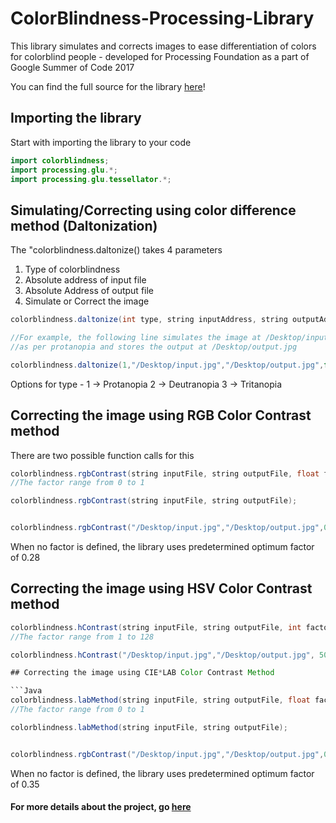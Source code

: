 # ColorBlindness-Processing-Library
This library simulates and corrects images to ease differentiation of colors for colorblind people - developed for Processing Foundation as a part of Google Summer of Code 2017

You can find the full source for the library [here](https://github.com/tsarjak/color-blindness-imageprocessing)!


## Importing the library
Start with importing the library to your code
```Java
import colorblindness;
import processing.glu.*;
import processing.glu.tessellator.*;
```

## Simulating/Correcting using color difference method (Daltonization)

The "colorblindness.daltonize() takes 4 parameters
1) Type of colorblindness
2) Absolute address of input file
3) Absolute Address of output file
4) Simulate or Correct the image

```Java
colorblindness.daltonize(int type, string inputAddress, string outputAddress, boolean correct);

//For example, the following line simulates the image at /Desktop/input.jpg 
//as per protanopia and stores the output at /Desktop/output.jpg

colorblindness.daltonize(1,"/Desktop/input.jpg","/Desktop/output.jpg",false);
```

Options for type - 
1 -> Protanopia
2 -> Deutranopia
3 -> Tritanopia

## Correcting the image using RGB Color Contrast method

There are two possible function calls for this

```Java
colorblindness.rgbContrast(string inputFile, string outputFile, float factor);
//The factor range from 0 to 1

colorblindness.rgbContrast(string inputFile, string outputFile);


colorblindness.rgbContrast("/Desktop/input.jpg","/Desktop/output.jpg",0.40);
```

When no factor is defined, the library uses predetermined optimum factor of 0.28


## Correcting the image using HSV Color Contrast method

```Java
colorblindness.hContrast(string inputFile, string outputFile, int factor);
//The factor range from 1 to 128

colorblindness.hContrast("/Desktop/input.jpg","/Desktop/output.jpg", 50);```

## Correcting the image using CIE*LAB Color Contrast Method

```Java
colorblindness.labMethod(string inputFile, string outputFile, float factor);
//The factor range from 0 to 1

colorblindness.labMethod(string inputFile, string outputFile);


colorblindness.rgbContrast("/Desktop/input.jpg","/Desktop/output.jpg",0.40);
```

When no factor is defined, the library uses predetermined optimum factor of 0.35


#### For more details about the project, go [here](https://gsocsarjak.wordpress.com) 
